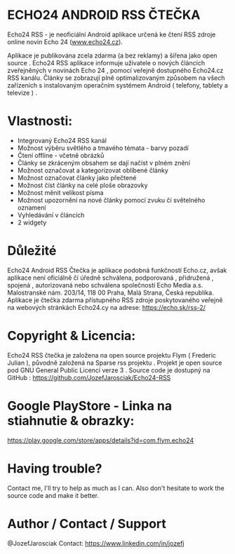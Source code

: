 # ECHO24 ANDROID RSS ČTEČKA
Echo24 RSS - je neoficiální Android aplikace určená ke čtení RSS zdroje online novin Echo 24 (www.echo24.cz).

Aplikace je publikována zcela zdarma (a bez reklamy) a šířena jako open source .
Echo24 RSS aplikace informuje uživatele o nových článcích zveřejněných v novinách Echo 24 , pomocí veřejně dostupného Echo24.cz RSS kanálu. Články se zobrazují plně optimalizovaným způsobem na všech zařízeních s instalovaným operačním systémem Android ( telefony, tablety a televize ) .

# Vlastnosti:
- Integrovaný Echo24 RSS kanál
- Možnost výběru světlého a tmavého témata - barvy pozadí
- Čtení offline - včetně obrázků
- Články se zkráceným obsahem se dají načíst v plném znění
- Možnost označovat a kategorizovat oblíbené články
- Možnost označovat články jako přečtené
- Možnost číst články na celé ploše obrazovky
- Možnost měnit velikost písma
- Možnost upozornění na nové články pomocí zvuku či světelného oznamení
- Vyhledávání v článcích
- 2 widgety


# Důležité
Echo24 Android RSS Čtečka je aplikace podobná funkčností Echo.cz, avšak aplikace není oficiálně či úředně schválena, podporovaná , přidružená , spojená , autorizovaná nebo schválena společností Echo Media a.s.
Malostranské nám. 203/14, 118 00 Praha, Malá Strana, Česká republika. Aplikace je čtečka zdarma přístupného RSS zdroje poskytovaného veřejně na webových stránkách Echo24.cy na adrese: https://echo.sk/rss-2/

# Copyright & Licencia:
Echo24 RSS čtečka je založena na open source projektu Flym ( Frederic Julian ), původně založená na Sparse rss projektu .
Projekt je open source pod GNU General Public Licencí verze 3 .
Source code je dostupný na GitHub : https://github.com/JozefJarosciak/Echo24-RSS

# Google PlayStore - Linka na stiahnutie & obrazky:
https://play.google.com/store/apps/details?id=com.flym.echo24

# Having trouble? 
Contact me, I'll try to help as much as I can.
Also don't hesitate to work the source code and make it better.

# Author / Contact / Support
@JozefJarosciak
Contact: https://www.linkedin.com/in/jozefj
